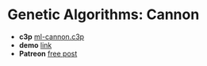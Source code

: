 # Genetic Algorithms: Cannon

* **c3p** [ml-cannon.c3p](source/c3p/ml-cannon.c3p)
* **demo** [link](demo)
* **Patreon** [free post](https://www.patreon.com/posts/genetic-cannon-48747660)
